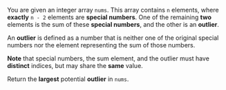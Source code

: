 You are given an integer array `nums`. This array contains `n` elements, where **exactly** `n - 2` elements are **special numbers**. One of the remaining **two** elements is the sum of these **special numbers**, and the other is an **outlier**.

An **outlier** is defined as a number that is neither one of the original special numbers nor the element representing the sum of those numbers.

**Note** that special numbers, the sum element, and the outlier must have **distinct** indices, but may share the **same** value.

Return the **largest** potential **outlier** in `nums`.